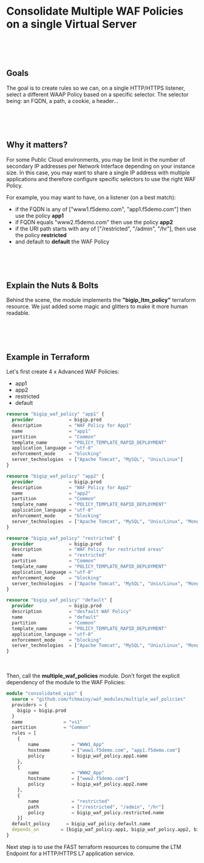 # Consolidate Multiple WAF Policies on a single Virtual Server


</br></br></br>

## Goals
The goal is to create rules so we can, on a single HTTP/HTTPS listener, select a different WAAP Policy based on a specific selector. The selector being: an FQDN, a path, a cookie, a header...

</br></br></br>

## Why it matters?
For some Public Cloud environments, you may be limit in the number of secondary IP addresses per Network Interface depending on your instance size. In this case, you may want to share a single IP address with multiple applications and therefore configure specific selectors to use the right WAF Policy.

For example, you may want to have, on a listener (on a best match):
- if the FQDN is any of ["www1.f5demo.com", "app1.f5demo.com"] then use the policy **app1**
- if FQDN equals "www2.f5demo.com" then use the policy **app2**
- if the URI path starts with any of ["/restricted", "/admin", "/hr"], then use the policy **restricted**
- and default to **default** the WAF Policy

</br></br></br>


## Explain the Nuts & Bolts
Behind the scene, the module implements the **"bigip_ltm_policy"** terraform resource. We just added some magic and glitters to make it more human readable. 


</br></br></br>

## Example in Terraform

Let's first create 4 x Advanced WAF Policies:
- app1
- app2
- restricted
- default

```terraform
resource "bigip_waf_policy" "app1" {
  provider             = bigip.prod
  description          = "WAF Policy for App1"
  name                 = "app1"
  partition            = "Common"
  template_name        = "POLICY_TEMPLATE_RAPID_DEPLOYMENT"
  application_language = "utf-8"
  enforcement_mode     = "blocking"
  server_technologies  = ["Apache Tomcat", "MySQL", "Unix/Linux"]
}

resource "bigip_waf_policy" "app2" {
  provider             = bigip.prod
  description          = "WAF Policy for App2"
  name                 = "app2"
  partition            = "Common"
  template_name        = "POLICY_TEMPLATE_RAPID_DEPLOYMENT"
  application_language = "utf-8"
  enforcement_mode     = "blocking"
  server_technologies  = ["Apache Tomcat", "MySQL", "Unix/Linux", "MongoDB"]
}

resource "bigip_waf_policy" "restricted" {
  provider             = bigip.prod
  description          = "WAF Policy for restricted areas"
  name                 = "restricted"
  partition            = "Common"
  template_name        = "POLICY_TEMPLATE_RAPID_DEPLOYMENT"
  application_language = "utf-8"
  enforcement_mode     = "blocking"
  server_technologies  = ["Apache Tomcat", "MySQL", "Unix/Linux", "MongoDB"]
}

resource "bigip_waf_policy" "default" {
  provider             = bigip.prod
  description          = "desfault WAF Policy"
  name                 = "default"
  partition            = "Common"
  template_name        = "POLICY_TEMPLATE_RAPID_DEPLOYMENT"
  application_language = "utf-8"
  enforcement_mode     = "blocking"
  server_technologies  = ["Apache Tomcat", "MySQL", "Unix/Linux", "MongoDB"]
}
```
</br></br>
Then, call the **multiple_waf_policies** module. Don't forget the explicit dependency of the module to the WAF Policies:


```terraform
module "consolidated_vips" {
  source = "github.com/fchmainy/waf_modules/multiple_waf_policies"
  providers = {
    bigip = bigip.prod
  }
  name               = "vs1"
  partition          = "Common"
  rules = [
    {
        name            = "WWW1_App"
        hostname        = ["www1.f5demo.com", "app1.f5demo.com"]
        policy          = bigip_waf_policy.app1.name
    },
    {
        name            = "WWW2_App"
        hostname        = ["www2.f5demo.com"]
        policy          = bigip_waf_policy.app2.name
    },
    {
        name            = "restricted"
        path            = ["/restricted", "/admin", "/hr"]
        policy          = bigip_waf_policy.restricted.name
    }]
  default_policy      = bigip_waf_policy.default.name
  depends_on 		= [bigip_waf_policy.app1, bigip_waf_policy.app2, bigip_waf_policy.restricted, bigip_waf_policy.default]
}
```

Next step is to use the FAST terraform resources to consume the LTM Endpoint for a HTTP/HTTPS L7 application service.
